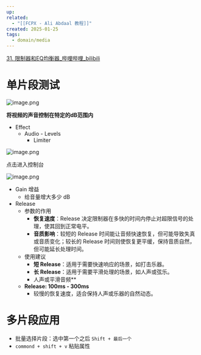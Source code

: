 ```yaml
---
up: 
related:
  - "[[FCPX - Ali Abdaal 教程]]"
created: 2025-01-25
tags:
  - domain/media
---
```

[31. 限制器和EQ均衡器\_哔哩哔哩\_bilibili](https://www.bilibili.com/video/BV1Jo4y1a7Ex?spm_id_from=333.788.player.switch&vd_source=6d4ef5f8b8b73d69ea854cb9321a50ac&p=31)

# 单片段测试

![image.png](https://s1.vika.cn/space/2025/01/25/ab74d31af0c740f39b6a4733834608bc)

**将视频的声音控制在特定的dB范围内**

- Effect 
	- Audio - Levels
		- Limiter

![image.png](https://s1.vika.cn/space/2025/01/25/1b66f2514d0d449384172f2c478529a2)

点击进入控制台

![image.png](https://s1.vika.cn/space/2025/01/25/b575774b04e14d0697815888defc3297)

- Gain 增益
	- 给音量增大多少 dB
- Release 
	- 参数的作用
		- **恢复速度**：Release 决定限制器在多快的时间内停止对超限信号的处理，使其回到正常电平。
		- **音质影响**：较短的 Release 时间能让音频快速恢复，但可能导致失真或音质变化；较长的 Release 时间则使恢复更平缓，保持音质自然，但可能延长处理时间。
	- 使用建议
		- **短 Release**：适用于需要快速响应的场景，如打击乐器。
		- **长 Release**：适用于需要平滑处理的场景，如人声或弦乐。
		- 人声或平滑音频**
	- **Release: 100ms - 300ms**
	    - 较慢的恢复速度，适合保持人声或乐器的自然动态。


# 多片段应用


- 批量选择片段：选中第一个之后 `Shift + 最后一个`
- `commond + shift + v` 粘贴属性